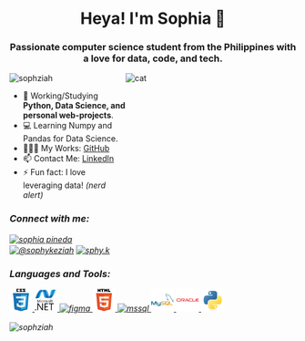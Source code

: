 <h1 align="center">Heya! I'm Sophia 🩷</h1>
<h3 align="center">Passionate computer science student from the Philippines with a love for data, code, and tech. </h3>

<img align="right" alt="cat" width="300" height="300" src="https://th.bing.com/th/id/R.245f521ebb6f18153490587f70492f4d?rik=ZJfuEplX6AJLAw&riu=http%3a%2f%2f24.media.tumblr.com%2f245f521ebb6f18153490587f70492f4d%2ftumblr_mmm85kOfvj1s8f329o1_250.gif&ehk=%2bcywEluBWpGjbhZIcyHjqenSpGFqmes1qiQ8V7xLS%2bY%3d&risl=&pid=ImgRaw&r=0">

<p align="left"> <img src="https://komarev.com/ghpvc/?username=sophziah&label=Profile%20views&color=f11373&style=flat" alt="sophziah" /> </p>

- 🔭 Working/Studying **Python, Data Science, and personal web-projects**.
- 💻 Learning Numpy and Pandas for Data Science.
- 👩🏼‍💻 My Works: [GitHub](https://github.com/sophziah)
- 📫 Contact Me: [LinkedIn](https://www.linkedin.com/in/sophia-pineda-2b346026b/)
- ⚡ Fun fact: I love leveraging data! <em>(nerd alert)<em>


<h3 align="left">Connect with me:</h3>
<p align="left">
<a href="https://linkedin.com/in/sophia pineda" target="blank"><img align="center" src="https://raw.githubusercontent.com/rahuldkjain/github-profile-readme-generator/master/src/images/icons/Social/linked-in-alt.svg" alt="sophia pineda" height="30" width="40" /></a>
<a href="https://hashnode.com/@sophykeziah" target="blank"><img align="center" src="https://raw.githubusercontent.com/rahuldkjain/github-profile-readme-generator/master/src/images/icons/Social/hashnode.svg" alt="@sophykeziah" height="30" width="40" /></a>
<a href="https://discord.gg/sphy.k" target="blank"><img align="center" src="https://raw.githubusercontent.com/rahuldkjain/github-profile-readme-generator/master/src/images/icons/Social/discord.svg" alt="sphy.k" height="30" width="40" /></a>
</p>

<h3 align="left">Languages and Tools:</h3>
<p align="left"> <a href="https://www.w3schools.com/css/" target="_blank" rel="noreferrer"> <img src="https://raw.githubusercontent.com/devicons/devicon/master/icons/css3/css3-original-wordmark.svg" alt="css3" width="40" height="40"/> </a> <a href="https://dotnet.microsoft.com/" target="_blank" rel="noreferrer"> <img src="https://raw.githubusercontent.com/devicons/devicon/master/icons/dot-net/dot-net-original-wordmark.svg" alt="dotnet" width="40" height="40"/> </a> <a href="https://www.figma.com/" target="_blank" rel="noreferrer"> <img src="https://www.vectorlogo.zone/logos/figma/figma-icon.svg" alt="figma" width="40" height="40"/> </a> <a href="https://www.w3.org/html/" target="_blank" rel="noreferrer"> <img src="https://raw.githubusercontent.com/devicons/devicon/master/icons/html5/html5-original-wordmark.svg" alt="html5" width="40" height="40"/> </a> <a href="https://www.microsoft.com/en-us/sql-server" target="_blank" rel="noreferrer"> <img src="https://www.svgrepo.com/show/303229/microsoft-sql-server-logo.svg" alt="mssql" width="40" height="40"/> </a> <a href="https://www.mysql.com/" target="_blank" rel="noreferrer"> <img src="https://raw.githubusercontent.com/devicons/devicon/master/icons/mysql/mysql-original-wordmark.svg" alt="mysql" width="40" height="40"/> </a> <a href="https://www.oracle.com/" target="_blank" rel="noreferrer"> <img src="https://raw.githubusercontent.com/devicons/devicon/master/icons/oracle/oracle-original.svg" alt="oracle" width="40" height="40"/> </a> <a href="https://www.python.org" target="_blank" rel="noreferrer"> <img src="https://raw.githubusercontent.com/devicons/devicon/master/icons/python/python-original.svg" alt="python" width="40" height="40"/> </a> </p>
<p><img align="center" src="https://github-readme-stats.vercel.app/api/top-langs?username=sophziah&show_icons=true&theme=radical&locale=en&layout=compact" alt="sophziah" /></p>

